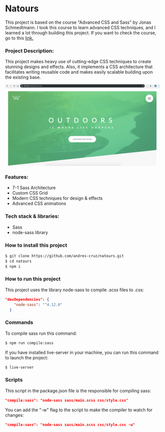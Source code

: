 # Natours

This project is based on the course "Advanced CSS and Sass" by Jonas Schmedtmann. I took this course to learn advanced CSS techniques, and I learned a lot through building this project.
If you want to check the course, go to this [link.](https://www.udemy.com/course/advanced-css-and-sass/)

### Project Description:

This project makes heavy use of cutting-edge CSS techniques to create stunning designs and effects. Also, it implements a CSS architecture that facilitates writing reusable code and makes easily scalable building upon the existing base.

![](image/header-min.png)

### Features:

- 7-1 Sass Architecture
- Custom CSS Grid
- Modern CSS techniques for design & effects
- Advanced CSS animations

### Tech stack & libraries:

- Sass
- node-sass library

### How to install this project

```sh
$ git clone https://github.com/andres-cruz/natours.git
$ cd natours
$ npm i
```

### How to run this project

This project uses the library node-sass to compile .scss files to .css:

```json
"devDependencies": {
    "node-sass": "^4.12.0"
  }
```

### Commands

To compile sass run this command:

```sh
$ npm run compile:sass
```

If you have installed live-server in your machine, you can run this command to launch the project:

```sh
$ live-server
```

### Scripts

This script in the package.json file is the responsible for compiling sass:

```json
"compile:sass": "node-sass sass/main.scss css/style.css"
```

You can add the "-w" flag to the script to make the compiler to watch for changes:

```json
"compile:sass": "node-sass sass/main.scss css/style.css -w"
```
